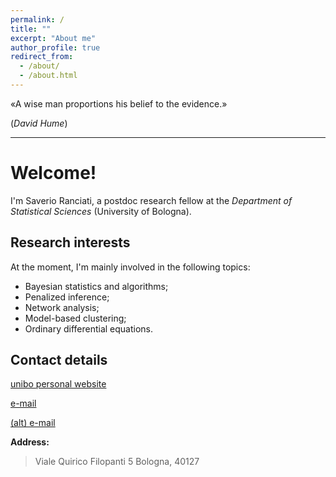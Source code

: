 ```yaml
---
permalink: /
title: ""
excerpt: "About me"
author_profile: true
redirect_from: 
  - /about/
  - /about.html
---
```



«A wise man proportions his belief to the evidence.»

(*David Hume*)

---


# Welcome!
I'm Saverio Ranciati, a postdoc research fellow at the *Department of Statistical Sciences* (University of Bologna).

## Research interests
At the moment, I'm mainly involved in the following topics:
* Bayesian statistics and algorithms;
* Penalized inference;
* Network analysis;
* Model-based clustering;
* Ordinary differential equations.

## Contact details
[unibo personal website](https://www.unibo.it/sitoweb/saverio.ranciati2/)

[e-mail](mailto:saverio.ranciati2@unibo.it)

[(alt) e-mail](mailto:sav.ranciati@gmail.com)

**Address:** 
> Viale Quirico Filopanti 5
> Bologna, 40127
